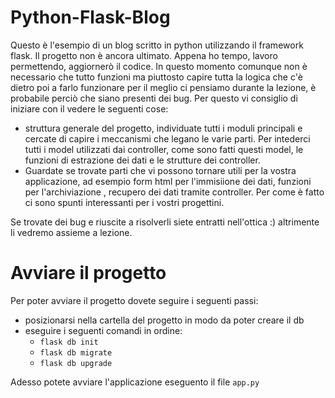 # Python-Flask-Blog
Questo è l'esempio di un blog scritto in python utilizzando il framework flask.
Il progetto non è ancora ultimato. Appena ho tempo, lavoro permettendo, aggiornerò il codice. In questo momento comunque non è necessario che tutto funzioni ma piuttosto capire tutta la logica che c'è dietro poi a farlo funzionare per il meglio ci pensiamo durante la lezione, 
è probabile perciò che siano presenti dei bug. Per questo vi consiglio di iniziare con il vedere le seguenti cose:
* struttura generale del progetto, individuate tutti i moduli principali e cercate di capire i meccanismi che legano le varie parti.
Per intederci tutti i model utilizzati dai controller, come sono fatti questi model, le funzioni di estrazione dei dati e le strutture dei controller.
* Guardate se trovate parti che vi possono tornare utili per la vostra applicazione, ad esempio form html per l'immisiione dei dati, funzioni per l'archiviazione
, recupero dei dati tramite controller.
Per come è fatto ci sono spunti interessanti per i vostri progettini.

Se trovate dei bug e riuscite a risolverli siete entratti nell'ottica :) altrimente li vedremo assieme a lezione.


# Avviare il progetto
Per poter avviare il progetto dovete seguire i seguenti passi: 
* posizionarsi nella cartella del progetto in modo da poter creare il db
* eseguire i seguenti comandi in ordine:
    * `flask db init`
    * `flask db migrate`
    * `flask db upgrade`
    
 Adesso potete avviare l'applicazione eseguento il file `app.py`
